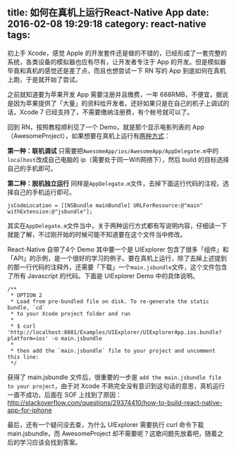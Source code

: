 title: 如何在真机上运行React-Native App
date: 2016-02-08 19:29:18
category: react-native
tags:
---

初上手 Xcode，感觉 Apple 的开发套件还是做的不错的，已经形成了一套完整的系统，各类设备的模拟器也应有尽有，让开发者专注于 App 的开发。但是模拟器毕竟和真机的感觉还是差了点，而且也想尝试一下 RN 写的 App 到底如何在真机上跑，于是就开始了尝试。

之前就知道要为苹果开发 App 需要注册并且缴费，一年 688RMB，不便宜，据说是因为苹果提供了「大量」的资料给开发者。还好如果只是在自己的机子上调试的话，Xcode 7 已经支持了，不需要缴纳注册费，有个帐号就可以了。

回到 RN，按照教程顺利见了一个 Demo，就是那个显示电影列表的 App（AwesomeProject），如果想要在真机上运行有[两种方式](http://facebook.github.io/react-native/docs/running-on-device-ios.html#content)：

**第一种：联机调试**
只需要把`AwesomeApp/ios/AwesomeApp/AppDelegate.m`中的`localhost`改成自己电脑的 ip（需要处于同一Wifi网络下），然后 build 的目标选择自己的手机即可。

**第二种：脱机独立运行**
同样是`AppDelegate.m`文件，去掉下面这行代码的注视，选择自己的手机运行即可。
```
jsCodeLocation = [[NSBundle mainBundle] URLForResource:@"main" withExtension:@"jsbundle"];
```

其实在`AppDelegate.m`文件当中，关于两种运行方式都有写说明内容，仔细读一下就能了解，不过刚开始的时候可能不知道要在这个文件当中修改。

React-Native 自带了4个 Demo 其中要一个是 UIExplorer 包含了很多「组件」和「API」的示例，是一个很好的学习的例子。要在真机上运行，除了去掉上述提到的那一行代码的注释外，还需要「下载」一个`main.jsbundle`文件，这个文件包含了所有 Javascript 的代码。下面是 UIExplorer Demo 中的具体说明。
```
/**
 * OPTION 2
 * Load from pre-bundled file on disk. To re-generate the static bundle, `cd`
 * to your Xcode project folder and run
 *
 * $ curl 'http://localhost:8081/Examples/UIExplorer/UIExplorerApp.ios.bundle?platform=ios' -o main.jsbundle
 *
 * then add the `main.jsbundle` file to your project and uncomment this line:
 */
```

获得了 main.jsbundle 文件后，很重要的一步是 `add the main.jsbundle file to your project`，由于对 Xcode 不熟完全没有意识到这句话的意思，真机运行一直不成功，后面在 SOF 上找到了原因：http://stackoverflow.com/questions/29374410/how-to-build-react-native-app-for-iphone

最后，还有一个疑问没去查，为什么 UIExplorer 需要执行 curl 命令下载 main.jsbundle，而 AwesomeProject 却不需要呢？这歌问题先放着吧，随着之后的学习应该会找到答案。
